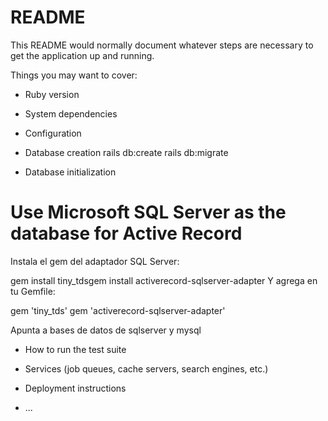 # README

This README would normally document whatever steps are necessary to get the
application up and running.

Things you may want to cover:

* Ruby version

* System dependencies

* Configuration

* Database creation
rails db:create 
rails db:migrate


* Database initialization

# Use Microsoft SQL Server as the database for Active Record
Instala el gem del adaptador SQL Server:


gem install tiny_tdsgem install activerecord-sqlserver-adapter
Y agrega en tu Gemfile:

gem 'tiny_tds'
gem 'activerecord-sqlserver-adapter'

Apunta a bases de datos de sqlserver y mysql

* How to run the test suite

* Services (job queues, cache servers, search engines, etc.)

* Deployment instructions

* ...
